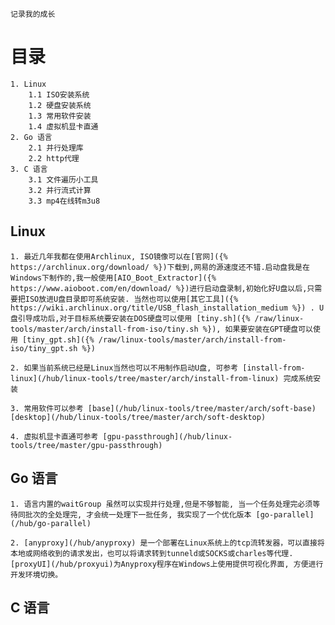     记录我的成长

# 目录
    1. Linux
        1.1 ISO安装系统 
        1.2 硬盘安装系统
        1.3 常用软件安装
        1.4 虚拟机显卡直通
    2. Go 语言
        2.1 并行处理库
        2.2 http代理
    3. C 语言
        3.1 文件遍历小工具
        3.2 并行流式计算
        3.3 mp4在线转m3u8

## Linux

    1. 最近几年我都在使用Archlinux, ISO镜像可以在[官网]({% https://archlinux.org/download/ %})下载到,网易的源速度还不错.启动盘我是在Windows下制作的,我一般使用[AIO_Boot_Extractor]({% https://www.aioboot.com/en/download/ %})进行启动盘录制,初始化好U盘以后,只需要把ISO放进U盘目录即可系统安装. 当然也可以使用[其它工具]({% https://wiki.archlinux.org/title/USB_flash_installation_medium %}) . U盘引导成功后,对于目标系统要安装在DOS硬盘可以使用 [tiny.sh]({% /raw/linux-tools/master/arch/install-from-iso/tiny.sh %}), 如果要安装在GPT硬盘可以使用 [tiny_gpt.sh]({% /raw/linux-tools/master/arch/install-from-iso/tiny_gpt.sh %})

    2. 如果当前系统已经是Linux当然也可以不用制作启动U盘, 可参考 [install-from-linux](/hub/linux-tools/tree/master/arch/install-from-linux) 完成系统安装

    3. 常用软件可以参考 [base](/hub/linux-tools/tree/master/arch/soft-base)  [desktop](/hub/linux-tools/tree/master/arch/soft-desktop)

    4. 虚拟机显卡直通可参考 [gpu-passthrough](/hub/linux-tools/tree/master/gpu-passthrough)

## Go 语言
    1. 语言内置的waitGroup 虽然可以实现并行处理,但是不够智能, 当一个任务处理完必须等待同批次的全处理完, 才会统一处理下一批任务, 我实现了一个优化版本 [go-parallel](/hub/go-parallel)

    2. [anyproxy](/hub/anyproxy) 是一个部署在Linux系统上的tcp流转发器，可以直接将本地或网络收到的请求发出，也可以将请求转到tunneld或SOCKS或charles等代理. [proxyUI](/hub/proxyui)为Anyproxy程序在Windows上使用提供可视化界面, 方便进行开发环境切换。

## C 语言

